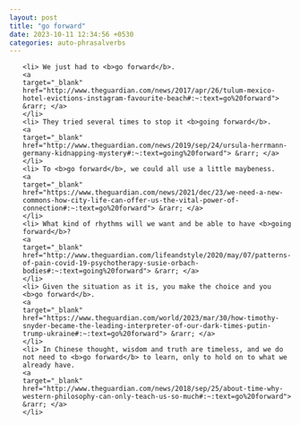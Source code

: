 ```yaml
---
layout: post
title: "go forward"
date: 2023-10-11 12:34:56 +0530
categories: auto-phrasalverbs
---
```

<ol>

    <li> We just had to <b>go forward</b>.
    <a 
    target="_blank" 
    href="http://www.theguardian.com/news/2017/apr/26/tulum-mexico-hotel-evictions-instagram-favourite-beach#:~:text=go%20forward"> &rarr; </a>
    </li>
    <li> They tried several times to stop it <b>going forward</b>.
    <a 
    target="_blank" 
    href="http://www.theguardian.com/news/2019/sep/24/ursula-herrmann-germany-kidnapping-mystery#:~:text=going%20forward"> &rarr; </a>
    </li>
    <li> To <b>go forward</b>, we could all use a little maybeness.
    <a 
    target="_blank" 
    href="https://www.theguardian.com/news/2021/dec/23/we-need-a-new-commons-how-city-life-can-offer-us-the-vital-power-of-connection#:~:text=go%20forward"> &rarr; </a>
    </li>
    <li> What kind of rhythms will we want and be able to have <b>going forward</b>?
    <a 
    target="_blank" 
    href="http://www.theguardian.com/lifeandstyle/2020/may/07/patterns-of-pain-covid-19-psychotherapy-susie-orbach-bodies#:~:text=going%20forward"> &rarr; </a>
    </li>
    <li> Given the situation as it is, you make the choice and you <b>go forward</b>.
    <a 
    target="_blank" 
    href="https://www.theguardian.com/world/2023/mar/30/how-timothy-snyder-became-the-leading-interpreter-of-our-dark-times-putin-trump-ukraine#:~:text=go%20forward"> &rarr; </a>
    </li>
    <li> In Chinese thought, wisdom and truth are timeless, and we do not need to <b>go forward</b> to learn, only to hold on to what we already have.
    <a 
    target="_blank" 
    href="http://www.theguardian.com/news/2018/sep/25/about-time-why-western-philosophy-can-only-teach-us-so-much#:~:text=go%20forward"> &rarr; </a>
    </li>
